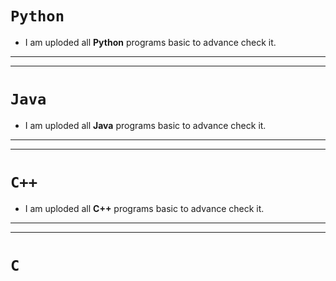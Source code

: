 # `Python`
- I am uploded all **Python** programs basic to advance check it.
***
---
# `Java`
- I am uploded all **Java** programs basic to advance check it.
***
---
# `C++`
- I am uploded all **C++** programs basic to advance check it.
***
---
# `C`
